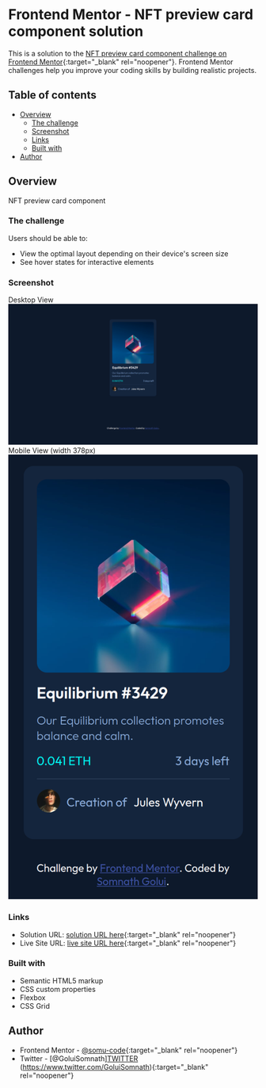 # Frontend Mentor - NFT preview card component solution

This is a solution to the [NFT preview card component challenge on Frontend Mentor](https://www.frontendmentor.io/challenges/nft-preview-card-component-SbdUL_w0U){:target="\_blank" rel="noopener"}. Frontend Mentor challenges help you improve your coding skills by building realistic projects.

## Table of contents

- [Overview](#overview)
  - [The challenge](#the-challenge)
  - [Screenshot](#screenshot)
  - [Links](#links)
  - [Built with](#built-with)
- [Author](#author)

## Overview

NFT preview card component

### The challenge

Users should be able to:

- View the optimal layout depending on their device's screen size
- See hover states for interactive elements

### Screenshot

Desktop View
![](./screenshots/desktop-view.png)
Mobile View (width 378px)
![](./screenshots/mobile-view.png)

### Links

- Solution URL: [solution URL here](https://www.frontendmentor.io/solutions/nft-preview-card-component-6xAXzFXpxf){:target="\_blank" rel="noopener"}
- Live Site URL: [live site URL here](https://nft-preview-card-component-5rx.pages.dev/){:target="\_blank" rel="noopener"}

### Built with

- Semantic HTML5 markup
- CSS custom properties
- Flexbox
- CSS Grid

## Author

- Frontend Mentor - [@somu-code](https://www.frontendmentor.io/profile/somu-code){:target="\_blank" rel="noopener"}
- Twitter - [@GoluiSomnath]<a href="https://www.twitter.com/GoluiSomnath" target="_blank">TWITTER</a>
  (https://www.twitter.com/GoluiSomnath){:target="\_blank" rel="noopener"}
